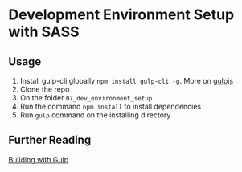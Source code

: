 # Development Environment Setup with SASS

## Usage
1. Install gulp-cli globally `npm install gulp-cli -g`. More on [gulpjs](https://gulpjs.com/)
2. Clone the repo
3. On the folder `07_dev_environment_setup` 
4. Run the command `npm install` to install dependencies
5. Run `gulp` command on the installing directory

## Further Reading
[Building with Gulp](https://www.smashingmagazine.com/2014/06/building-with-gulp/)
